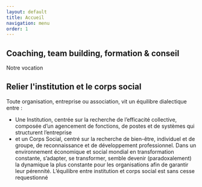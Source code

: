 ```yaml
---
layout: default
title: Accueil
navigation: menu
order: 1
---
```


## Coaching, team building, formation & conseil

Notre vocation
## Relier l'institution et le corps social
Toute organisation, entreprise ou association, vit un équilibre dialectique entre :
- Une Institution, centrée sur la recherche de l’efficacité collective, composée d’un agencement de fonctions, de postes et de systèmes qui structurent l’entreprise
- et un Corps Social, centré sur la recherche de bien-être, individuel et de groupe, de reconnaissance et de développement professionnel.
Dans un environnement économique et social mondial en transformation constante, s’adapter, se transformer, semble devenir (paradoxalement) la dynamique la plus constante pour les organisations afin de garantir leur pérennité. L’équilibre entre institution et corps social est sans cesse requestionné
